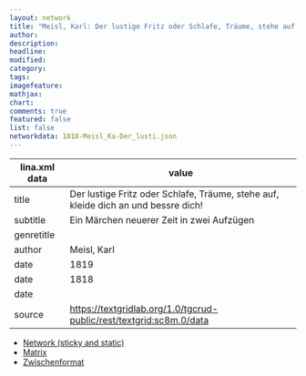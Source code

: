 ```yaml
---
layout: network
title: "Meisl, Karl: Der lustige Fritz oder Schlafe, Träume, stehe auf, kleide dich an und bessre dich! (1818)"
author:
description:
headline:
modified:
category:
tags:
imagefeature: 
mathjax: 
chart: 
comments: true
featured: false
list: false
networkdata: 1818-Meisl_Ka-Der_lusti.json
---
```

lina.xml data  | value
------------- | -------------
title|Der lustige Fritz oder Schlafe, Träume, stehe auf, kleide dich an und bessre dich!
subtitle|Ein Märchen neuerer Zeit in zwei Aufzügen
genretitle|
author|Meisl, Karl
date|1819
date|1818
date|
source|https://textgridlab.org/1.0/tgcrud-public/rest/textgrid:sc8m.0/data


* [Network (sticky and static)](/network119)
* [Matrix](/matrix119)
* [Zwischenformat](/lina119 )
